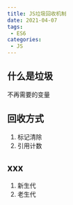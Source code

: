 ```yaml
---
title: JS垃圾回收机制
date: 2021-04-07
tags:
 - ES6
categories: 
 - JS
---
```




## 什么是垃圾

不再需要的变量

## 回收方式

1. 标记清除
2. 引用计数

## xxx

1. 新生代
2. 老生代